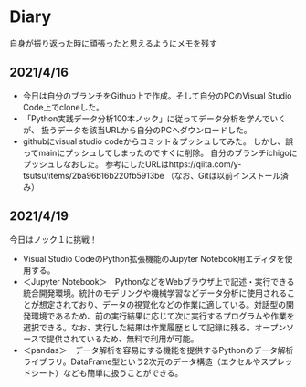 # Diary
自身が振り返った時に頑張ったと思えるようにメモを残す


## 2021/4/16
- 今日は自分のブランチをGithub上で作成。そして自分のPCのVisual Studio Code上でcloneした。
- 「Python実践データ分析100本ノック」に従ってデータ分析を学んでいくが、
扱うデータを該当URLから自分のPCへダウンロードした。
- githubにvisual studio codeからコミット＆プッシュしてみた。
しかし、誤ってmainにプッシュしてしまったのですぐに削除。
自分のブランチichigoにプッシュしなおした。
参考にしたURLはhttps://qiita.com/y-tsutsu/items/2ba96b16b220fb5913be
（なお、Gitは以前インストール済み）


## 2021/4/19
今日はノック１に挑戦！
- Visual Studio CodeのPython拡張機能のJupyter Notebook用エディタを使用する。
- ＜Jupyter Notebook＞　PythonなどをWebブラウザ上で記述・実行できる統合開発環境。統計のモデリングや機械学習などデータ分析に使用されることが想定されており、データの視覚化などの作業に適している。対話型の開発環境であるため、前の実行結果に応じて次に実行するプログラムや作業を選択できる。なお、実行した結果は作業履歴として記録に残る。オープンソースで提供されているため、無料で利用が可能。
- ＜pandas＞　データ解析を容易にする機能を提供するPythonのデータ解析ライブラリ。DataFrame型という2次元のデータ構造（エクセルやスプレッドシート）なども簡単に扱うことができる。